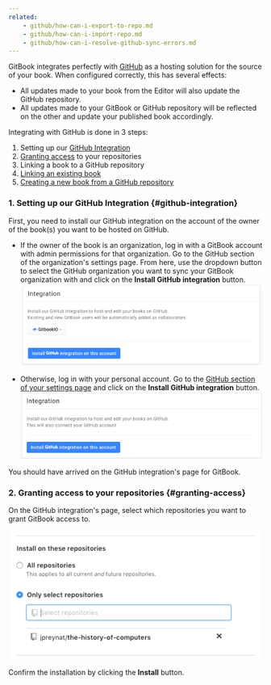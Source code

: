 ```yaml
---
related:
    - github/how-can-i-export-to-repo.md
    - github/how-can-i-import-repo.md
    - github/how-can-i-resolve-github-sync-errors.md
---
```


<!-- TODO Reuse the article from documentation/doc-separation and make a it _guide_ -->

GitBook integrates perfectly with [GitHub](https://github.com) as a hosting solution
for the source of your book. When configured correctly, this has several effects:

- All updates made to your book from the Editor will also update the GitHub repository.
- All updates made to your GitBook or GitHub repository will be reflected on the other and update your published book accordingly.

Integrating with GitHub is done in 3 steps:

1. Setting up our [GitHub Integration](#github-integration)
2. [Granting access](#granting-access) to your repositories
3. Linking a book to a GitHub repository
  1. [Linking an existing book](./how-can-i-export-to-repo.md)
  2. [Creating a new book from a GitHub repository](./how-can-i-import-repo.md)

### 1. Setting up our GitHub Integration {#github-integration}

First, you need to install our GitHub integration on the account of the owner of the book(s) you want to be hosted on GitHub.

- If the owner of the book is an organization, log in with a GitBook account with admin permissions for that organization.
  Go to the GitHub section of the organization's settings page. From here, use the dropdown button to select the GitHub organization
  you want to sync your GitBook organization with and click on the **Install GitHub integration** button.
  ![](/assets/sync-github-org.png)

- Otherwise, log in with your personal account. Go to the [GitHub section of your settings page](https://legacy.gitbook.com/settings/github)
  and click on the **Install GitHub integration** button.
  ![](/assets/install-github-integration.png)

You should have arrived on the GitHub integration's page for GitBook.

### 2. Granting access to your repositories {#granting-access}

On the GitHub integration's page, select which repositories you want to grant GitBook access to.

![](/assets/select-github-integration-repositories.png)

Confirm the installation by clicking the **Install** button.
